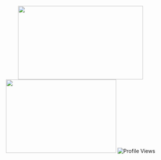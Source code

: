 <div align="center">
  <p>
    <img height="200" width="340" src="https://github-readme-stats.vercel.app/api?username=GitFASTBOOT&count_private=true&show_icons=true&theme=tokyonight&hide_border=true&custom_title=My%20GitHub%20Stats"/>
    <img height="200" width="300" src="https://github-readme-stats.vercel.app/api/top-langs/?username=GitFASTBOOT&langs_count=6&layout=compact&theme=tokyonight&hide_border=true&custom_title=Top%20Languages"/>
  <img src="https://visitcount.itsvg.in/api?id=ZG089&icon=0&color=3" alt="Profile Views" class="center"> 
  </p>
</div>
